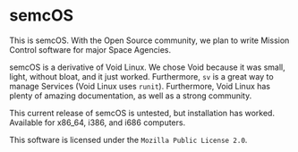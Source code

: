# semcOS

This is semcOS. With the Open Source community, we plan to write Mission Control software for major Space Agencies. 

semcOS is a derivative of Void Linux. We chose Void because it was small, light, without bloat, and it just worked. Furthermore, `sv` is a great way to manage Services (Void Linux uses `runit`). Furthermore, Void Linux has plenty of amazing documentation, as well as a strong community.

This current release of semcOS is untested, but installation has worked. Available for x86_64, i386, and i686 computers. 

This software is licensed under the `Mozilla Public License 2.0`.
